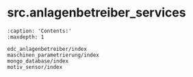 # src.anlagenbetreiber_services
```{toctree}
:caption: 'Contents:'
:maxdepth: 1

edc_anlagenbetreiber/index
maschinen_parametrierung/index
mongo_database/index
motiv_sensor/index
```